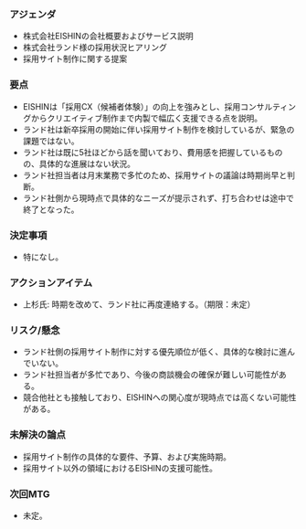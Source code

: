### アジェンダ
- 株式会社EISHINの会社概要およびサービス説明
- 株式会社ランド様の採用状況ヒアリング
- 採用サイト制作に関する提案

### 要点
- EISHINは「採用CX（候補者体験）」の向上を強みとし、採用コンサルティングからクリエイティブ制作まで内製で幅広く支援できる点を説明。
- ランド社は新卒採用の開始に伴い採用サイト制作を検討しているが、緊急の課題ではない。
- ランド社は既に5社ほどから話を聞いており、費用感を把握しているものの、具体的な進展はない状況。
- ランド社担当者は月末業務で多忙のため、採用サイトの議論は時期尚早と判断。
- ランド社側から現時点で具体的なニーズが提示されず、打ち合わせは途中で終了となった。

### 決定事項
- 特になし。

### アクションアイテム
- 上杉氏: 時期を改めて、ランド社に再度連絡する。（期限：未定）

### リスク/懸念
- ランド社側の採用サイト制作に対する優先順位が低く、具体的な検討に進んでいない。
- ランド社担当者が多忙であり、今後の商談機会の確保が難しい可能性がある。
- 競合他社とも接触しており、EISHINへの関心度が現時点では高くない可能性がある。

### 未解決の論点
- 採用サイト制作の具体的な要件、予算、および実施時期。
- 採用サイト以外の領域におけるEISHINの支援可能性。

### 次回MTG
- 未定。